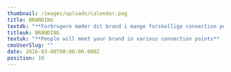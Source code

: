 ```yaml
---
thumbnail: /images/uploads/calendar.png
title: BRANDING
textdk: "**Forbrugere møder dit brand i mange forskellige connection points**   \nDerfor er det helt essentielt, at din brand-identitet er både relevant og krystalklar – fra tv-reklamer til emballage design til en kommentartråd på sociale medier. Vores branding-eksperter hjælper dig med at udarbejde brand-strategier og definere dit brands kerne. De primære spørgsmål er: Hvorfor eksisterer dit brand. Hvordan skal dit brand adskille sig fra konkurrenterne og hvad skal du derfor tilbyde og kommunikere."
titleuk: BRANDING
textuk: "**People will meet your brand in various connection points**   \nFrom a TV commercial to packaging to a conversation on social media. Therefore your Brand Identity needs to be relevant and crystal clear Our branding experts help you define your Brand Core. Key question are; Why does your brand exist? How you should your brand be different from competition and What you should therefore offer and communicate?"
cmsUserSlug: ""
date: 2016-03-08T00:00:00.000Z
position: 10
---
```


